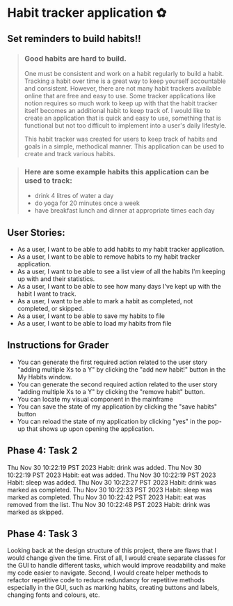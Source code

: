# Habit tracker application ✿

## Set reminders to build habits!!


> ### Good habits are hard to build.
> 
> One must be consistent and work on a habit regularly to build a habit. Tracking a habit over time is a great way to
> keep yourself accountable and consistent. However, there are not many habit trackers available online that are free and easy to use. 
> Some tracker applications like notion requires so much work to keep up with that the habit tracker itself becomes an 
> additional habit to keep track of. I would like to create an application that is quick and easy to use, something that
> is functional but not too difficult to implement into a user's daily lifestyle.
> 
> This habit tracker was created for users to keep track of habits and goals in a simple, methodical manner.
> This application can be used to create and track various habits. 
>

> ### Here are some example habits this application can be used to track:
> - drink 4 litres of water a day
> - do yoga for 20 minutes once a week
> - have breakfast lunch and dinner at appropriate times each day


## User Stories:

- As a user, I want to be able to add habits to my habit tracker application.
- As a user, I want to be able to remove habits to my habit tracker application.  
- As a user, I want to be able to see a list view of all the habits I'm keeping up with and their statistics.  
- As a user, I want to be able to see how many days I've kept up with the habit I want to track.  
- As a user, I want to be able to mark a habit as completed, not completed, or skipped.  
- As a user, I want to be able to save my habits to file
- As a user, I want to be able to load my habits from file

## Instructions for Grader

- You can generate the first required action related to the user story "adding multiple Xs to a Y" by clicking the "add new habit!" button in the My Habits window.
- You can generate the second required action related to the user story "adding multiple Xs to a Y" by clicking the "remove habit" button.
- You can locate my visual component in the mainframe
- You can save the state of my application by clicking the "save habits" button
- You can reload the state of my application by clicking "yes" in the pop-up that shows up upon opening the application.


## Phase 4: Task 2
Thu Nov 30 10:22:19 PST 2023
Habit: drink was added.
Thu Nov 30 10:22:19 PST 2023
Habit: eat was added.
Thu Nov 30 10:22:19 PST 2023
Habit: sleep was added.
Thu Nov 30 10:22:27 PST 2023
Habit: drink was marked as completed.
Thu Nov 30 10:22:33 PST 2023
Habit: sleep was marked as completed.
Thu Nov 30 10:22:42 PST 2023
Habit: eat was removed from the list.
Thu Nov 30 10:22:48 PST 2023
Habit: drink was marked as skipped.

## Phase 4: Task 3
Looking back at the design structure of this project, there are flaws that I would change given the time.
First of all, I would create separate classes for the GUI to handle different tasks, which would improve readability and make my code easier to navigate.
Second, I would create helper methods to refactor repetitive code to reduce redundancy for repetitive methods especially in the GUI, such as marking habits, creating buttons and labels, changing fonts and colours, etc. 


